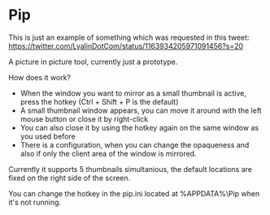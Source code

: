 Pip
===

This is just an example of something which was requested in this tweet: https://twitter.com/LyalinDotCom/status/1163934205971091456?s=20

A picture in picture tool, currently just a prototype.

How does it work?

* When the window you want to mirror as a small thumbnail is active, press the hotkey (Ctrl + Shift + P is the default)
* A small thumbnail window appears, you can move it around with the left mouse button or close it by right-click
* You can also close it by using the hotkey again on the same window as you used before
* There is a configuration, when you can change the opaqueness and also if only the client area of the window is mirrored.

Currently it supports 5 thumbnails simultanious, the default locations are fixed on the right side of the screen.

You can change the hotkey in the pip.ini located at %APPDATA%\Pip when it's not running.
